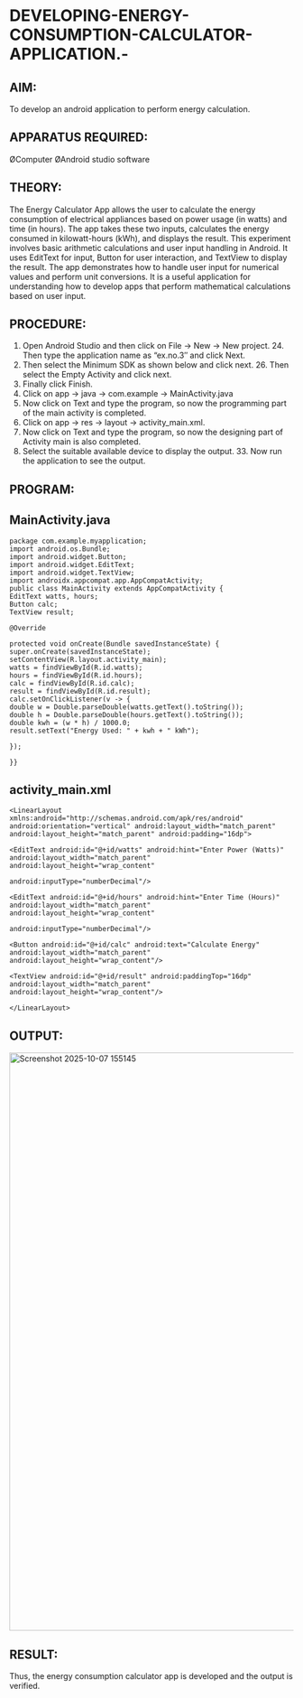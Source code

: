# DEVELOPING-ENERGY-CONSUMPTION-CALCULATOR-APPLICATION.-

## AIM:
To develop an android application to perform energy calculation.

## APPARATUS REQUIRED:
ØComputer
ØAndroid studio software


## THEORY:
The Energy Calculator App allows the user to calculate the energy consumption of electrical appliances based on power usage (in watts) and time (in hours). The app takes these two inputs, calculates the energy consumed in kilowatt-hours (kWh), and displays the result. This experiment involves basic arithmetic calculations and user input handling in Android. It uses EditText for input, Button for user interaction, and TextView to display the result. The app demonstrates how to handle user input for numerical values and perform unit conversions. It is a useful application for understanding how to develop apps that perform mathematical calculations based on user input.

## PROCEDURE:
1. Open Android Studio and then click on File -> New -> New project. 24. Then type the application name as “ex.no.3″ and click Next.
2. Then select the Minimum SDK as shown below and click next. 26. Then select the Empty Activity and click next.
3. Finally click Finish.
4. Click on app -> java -> com.example -> MainActivity.java
5. Now click on Text and type the program, so now the programming part of the main activity is completed.
6. Click on app -> res -> layout -> activity_main.xml.
7. Now click on Text and type the program, so now the designing part of Activity main is also completed.
8. Select the suitable available device to display the output. 33. Now run the application to see the output. 

## PROGRAM:
## MainActivity.java
```
package com.example.myapplication;
import android.os.Bundle;
import android.widget.Button;
import android.widget.EditText;
import android.widget.TextView;
import androidx.appcompat.app.AppCompatActivity;
public class MainActivity extends AppCompatActivity {
EditText watts, hours;
Button calc;
TextView result;

@Override

protected void onCreate(Bundle savedInstanceState) {
super.onCreate(savedInstanceState);
setContentView(R.layout.activity_main);
watts = findViewById(R.id.watts);
hours = findViewById(R.id.hours);
calc = findViewById(R.id.calc);
result = findViewById(R.id.result);
calc.setOnClickListener(v -> {
double w = Double.parseDouble(watts.getText().toString());
double h = Double.parseDouble(hours.getText().toString());
double kwh = (w * h) / 1000.0;
result.setText("Energy Used: " + kwh + " kWh");

});

}}
```
## activity_main.xml
```
<LinearLayout xmlns:android="http://schemas.android.com/apk/res/android" android:orientation="vertical" android:layout_width="match_parent" android:layout_height="match_parent" android:padding="16dp">

<EditText android:id="@+id/watts" android:hint="Enter Power (Watts)" android:layout_width="match_parent" android:layout_height="wrap_content"

android:inputType="numberDecimal"/>

<EditText android:id="@+id/hours" android:hint="Enter Time (Hours)" android:layout_width="match_parent" android:layout_height="wrap_content"

android:inputType="numberDecimal"/>

<Button android:id="@+id/calc" android:text="Calculate Energy" android:layout_width="match_parent" android:layout_height="wrap_content"/>

<TextView android:id="@+id/result" android:paddingTop="16dp" android:layout_width="match_parent" android:layout_height="wrap_content"/>

</LinearLayout>
```


## OUTPUT:
<img width="1919" height="1024" alt="Screenshot 2025-10-07 155145" src="https://github.com/user-attachments/assets/1fc5bda1-c79c-4316-8d87-4d74a41e59a7" />




## RESULT:
Thus, the energy consumption calculator app is developed and the output is verified. 


